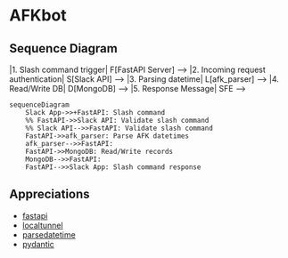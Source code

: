 # AFKbot

## Sequence Diagram

<!-- ```mermaid -->
<!-- flowchart TD -->
<!--     SFE[Slack App] --> |1. Slash command trigger| F[FastAPI Server] -->
<!--     F <--> |2. Incoming request authentication| S[Slack API] -->
<!--     F <--> |3. Parsing datetime| L[afk_parser] -->
<!--     F <--> |4. Read/Write DB| D[MongoDB] -->
<!--     F --> |5. Response Message| SFE -->
<!-- ``` -->

```mermaid
sequenceDiagram
    Slack App->>+FastAPI: Slash command
    %% FastAPI->>Slack API: Validate slash command
    %% Slack API-->>FastAPI: Validate slash command
    FastAPI->>afk_parser: Parse AFK datetimes
    afk_parser-->>FastAPI: 
    FastAPI->>MongoDB: Read/Write records
    MongoDB-->>FastAPI: 
    FastAPI-->>Slack App: Slash command response
```

## Appreciations

- [fastapi](https://github.com/fastapi/fastapi)
- [localtunnel](https://github.com/localtunnel/localtunnel)
- [parsedatetime](https://github.com/bear/parsedatetime)
- [pydantic](https://github.com/pydantic/pydantic)
